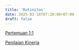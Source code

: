```yaml
---
title: 'Rutinitas'
date: 2025-03-16T07:20:00+07:00
draft: false
---
```


[Pertemuan 1:1](./pertemuan-1-1/)

[Penilaian Kinerja](./penilaian-kinerja/)

